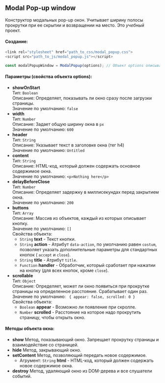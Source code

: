## Modal Pop-up window

Конструктор модальных pop-up окон. Учитывает ширину полосы прокрутки при ее скрытии и возвращении на место. Это *учебный* проект.

#### Создание:
```javascript
<link rel="stylesheet" href="path_to_css/modal_popup.css">
<script src="path_to_js/modal_popup.js"></script>

const modalPopupWindow = ModalPopup(options); // Объект options описываетры окна.
```

#### Параметры (свойства объекта options):
  * **showOnStart**<br>
    Тип: `Boolean`<br>
    Описание: Определяет, показывать ли окно сразу после загрузки страницы.<br>
    Значение по умолчанию: `false`
  * **width**<br>
    Тип: `Number`<br>
    Описание: Задает общую ширину окна в `px`<br>
    Значение по умолчанию: `600`
  * **header**<br>
    Тип: `String`<br>
    Описание: Указывает текст в заголовке окна (тег h4)<br>
    Значение по умолчанию: `Untitled`
   * **content**<br>
    Тип: `String`<br>
    Описание: HTML-код, который должен содержать основное содержимое окна.<br>
    Значение по умолчанию: `<p>Nothing here</p>`
   * **delayBeforeClose**<br>
    Тип: `Number`<br>
    Описание: Определяет задержку в миллисекундах перед закрытием окна.<br>
    Значение по умолчанию: `200`
   * **buttons**<br>
    Тип: `Array`<br>
    Описание: Массив из объектов, каждый из которых описывает кнопку.<br>
    Значение по умолчанию: `[]`<br>
    Свойства объекта:
      * `String` **text** - Текст кнопки.
      * `String` **action** - Атрибут `data-action`, по умолчанию равен `costum`, позволяет указать дополнительные параметры для стандартных кнопок ( `accept` и `close`).
      * `String` **title** - Атрибут `title`.
      * `Function` **handler** - Обработчик, который сработает при нажатии на кнопку (для всех кнопок, кроме `close`).<br>
   * **scrollable**<br>
    Тип: `Object`<br>
    Описание: Определяет, может ли окно появиться при прокрутке страницы на определенное расстояние. Срабатывает один раз.<br>
    Значение по умолчанию: ` { appear: false, scrolled: 0 }`<br>
    Свойства объекта:
      * `Boolean` **appear** - Возможно ли появление при скролле.
      * `Number` **scrolled** - Расстояние на которое надо прокрутить страницу, чтобы открыть окно.<br>

#### Методы объекта окна:
  * **show** Метод, показывающий окно. Запрещает прокрутку страницы и взаимодействие со страницей.
  * **hide** Метод, закрывающий окно.
  * **setContent** Метод, позволяющий передать новое содержимое.
    * Агрумент: `String` **html** - HTML-код, который должен содержать новое содержимое окна.<br>
  * **destroy** Метод, удаляющий окно из DOM-дерева и все слушатели событий. 
